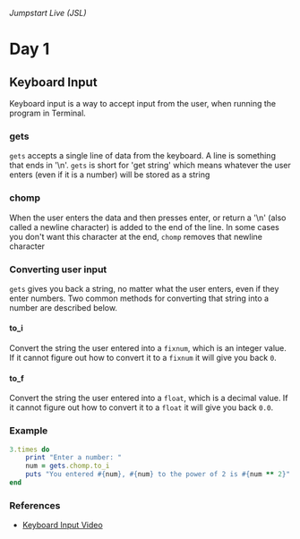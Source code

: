 _Jumpstart Live (JSL)_
# Day 1
## Keyboard Input
Keyboard input is a way to accept input from the user, when running the program in Terminal.

### gets
`gets` accepts a single line of data from the keyboard. A line is something that ends in '\n'. `gets` is short for 'get string' which means whatever the user enters (even if it is a number) will be stored as a string

### chomp
When the user enters the data and then presses enter, or return a '\n' (also called a newline character) is added to the end of the line. In some cases you don't want this character at the end, `chomp` removes that newline character

### Converting user input
`gets` gives you back a string, no matter what the user enters, even if they enter numbers. Two common methods for converting that string into a number are described below.

#### to_i
Convert the string the user entered into a `fixnum`, which is an integer value. If it cannot figure out how to convert it to a `fixnum` it will give you back `0`.

#### to_f
Convert the string the user entered into a `float`, which is a decimal value. If it cannot figure out how to convert it to a `float` it will give you back `0.0`.

### Example

```ruby
3.times do
	print "Enter a number: "
	num = gets.chomp.to_i
	puts "You entered #{num}, #{num} to the power of 2 is #{num ** 2}"
end
```

### References
* [Keyboard Input Video](https://adaacademy.hosted.panopto.com/Panopto/Pages/Viewer.aspx?id=9c2c9fdc-19e6-4e37-b5dc-6a57054a83ec)
